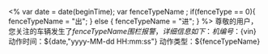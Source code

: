 <%
var date = date(beginTime);
var fenceTypeName ;
    if(fenceType == 0){
        fenceTypeName = "出";
    } else {
        fenceTypeName = "进";
     }
%>
尊敬的用户，您关注的车辆发生了${fenceTypeName}围栏报警，详细信息如下：
机编号：${vin}
动作时间：${date,"yyyy-MM-dd HH:mm:ss"}
动作类型：${fenceTypeName}